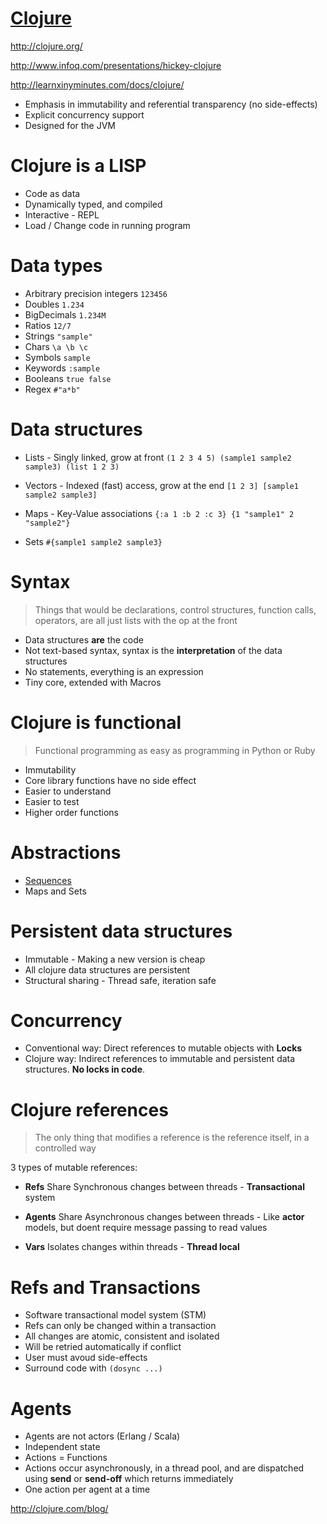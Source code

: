 [Clojure][1]
===============

http://clojure.org/

http://www.infoq.com/presentations/hickey-clojure

http://learnxinyminutes.com/docs/clojure/

- Emphasis in immutability and referential transparency (no side-effects)
- Explicit concurrency support
- Designed for the JVM

Clojure is a LISP
=================

- Code as data
- Dynamically typed, and compiled
- Interactive - REPL
- Load / Change code in running program

Data types
=================
- Arbitrary precision integers `123456`
- Doubles `1.234`
- BigDecimals `1.234M`
- Ratios `12/7`
- Strings `"sample"`
- Chars `\a \b \c`
- Symbols `sample`
- Keywords `:sample`
- Booleans `true false`
- Regex `#"a*b"`

Data structures
=================
- Lists - Singly linked, grow at front 
 `(1 2 3 4 5) (sample1 sample2 sample3) (list 1 2 3)`

- Vectors - Indexed (fast) access, grow at the end 
 `[1 2 3] [sample1 sample2 sample3]`

- Maps - Key-Value associations 
 `{:a 1 :b 2 :c 3} {1 "sample1" 2 "sample2"}`

- Sets 
 `#{sample1 sample2 sample3}`

Syntax
=================
> Things that would be declarations, control structures, function calls,
> operators, are all just lists with the op at the front

- Data structures **are** the code
- Not text-based syntax, syntax is the **interpretation** of the data structures
- No statements, everything is an expression
- Tiny core, extended with Macros

Clojure is functional
=================
> Functional programming as easy as programming in Python or Ruby

- Immutability
- Core library functions have no side effect
- Easier to understand
- Easier to test
- Higher order functions

Abstractions
=================
- [Sequences][2]
- Maps and Sets

Persistent data structures
=================
- Immutable - Making a new version is cheap
- All clojure data structures are persistent
- Structural sharing - Thread safe, iteration safe

Concurrency
=================
- Conventional way: Direct references to mutable objects with **Locks**
- Clojure way: Indirect references to immutable and persistent data structures. **No locks in code**.

Clojure references
=================
> The only thing that modifies a reference is the reference itself, in a controlled way

3 types of mutable references:

- **Refs** Share Synchronous changes between threads - **Transactional** system

- **Agents** Share Asynchronous changes between threads - Like **actor** models, but doent require message passing to read values

- **Vars** Isolates changes within threads - **Thread local**


Refs and Transactions
=================
- Software transactional model system (STM)
- Refs can only be changed within a transaction
- All changes are atomic, consistent and isolated
- Will be retried automatically if conflict
- User must avoud side-effects
- Surround code with `(dosync ...)`

Agents
=================
- Agents are not actors (Erlang / Scala)
- Independent state
- Actions = Functions
- Actions occur asynchronously, in a thread pool, and are dispatched using **send** or **send-off** which returns immediately
- One action per agent at a time


http://clojure.com/blog/

  [1]: http://clojure.org/functional_programming
  [2]: http://clojure.org/sequences  
